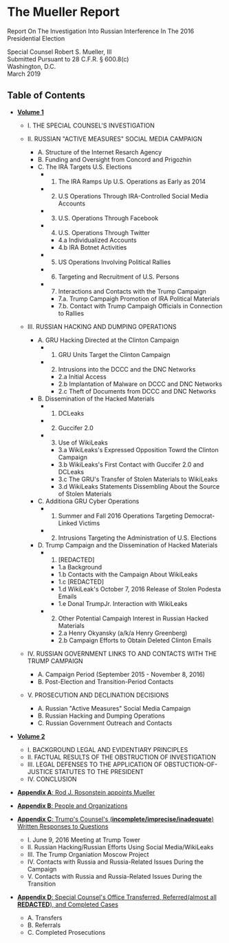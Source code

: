 # The Mueller Report

Report On The Investigation Into
Russian Interference In The
2016 Presidential Election 

Special Counsel Robert S. Mueller, III    
Submitted Pursuant to 28 C.F.R. § 600.8(c)    
Washington, D.C.    
March 2019     

## Table of Contents
  * [**Volume 1**](vol1.pdf)    
    * I. THE SPECIAL COUNSEL'S INVESTIGATION    
    * II. RUSSIAN "ACTIVE MEASURES" SOCIAL MEDIA CAMPAIGN
      * A. Structure of the Internet Resarch Agency
      * B. Funding and Oversight from Concord and Prigozhin
      * C. The IRA Targets U.S. Elections
        * 1. The IRA Ramps Up U.S. Operations as Early as 2014
        * 2. U.S Operations Through IRA-Controlled Social Media Accounts
        * 3. U.S. Operations Through Facebook
        * 4. U.S. Operations Through Twitter
          * 4.a Individualized Accounts
          * 4.b IRA Botnet Activities
        * 5. US Operations Involving Political Rallies
        * 6. Targeting and Recruitment of U.S. Persons
        * 7. Interactions and Contacts with the Trump Campaign
          * 7.a. Trump Campaigh Promotion of IRA Political Materials
          * 7.b. Contact with Trump Campaigh Officials in Connection to Rallies
    * III. RUSSIAN HACKING AND DUMPING OPERATIONS
      * A. GRU Hacking Directed at the Clinton Campaign
        * 1. GRU Units Target the Clinton Campaign
        * 2. Intrusions into the DCCC and the DNC Networks
          * 2.a Initial Access
          * 2.b Implantation of Malware on DCCC and DNC Networks
          * 2.c Theft of Documents from DCCC and DNC Networks
      * B. Dissemination of the Hacked Materials
        * 1. DCLeaks
        * 2. Guccifer 2.0
        * 3. Use of WikiLeaks
          * 3.a WikiLeaks's Expressed Opposition Towrd the Clinton Campaign
          * 3.b WikiLeaks's First Contact with Guccifer 2.0 and DCLeaks
          * 3.c The GRU's Transfer of Stolen Materials to WikiLeaks
          * 3.d WikiLeaks Statements Dissembling About the Source of Stolen Materials
      * C. Additiona GRU Cyber Operations
        * 1. Summer and Fall 2016 Operations Targeting Democrat-Linked Victims
        * 2. Intrusions Targeting the Administration of U.S. Elections
      * D. Trump Campaign and the Dissemination of Hacked Materials
        * 1. [REDACTED]
          * 1.a Background
          * 1.b Contacts with the Campaign About WikiLeaks
          * 1.c [REDACTED]
          * 1.d WikiLeak's October 7, 2016 Release of Stolen Podesta Emails
          * 1.e Donal TrumpJr. Interaction with WikiLeaks
        * 2. Other Potential Campaigh Interest in Russian Hacked Materials
          * 2.a Henry Okyansky (a/k/a Henry Greenberg)
          * 2.b Campaign Efforts to Obtain Deleted Clinton Emails

    * IV. RUSSIAN GOVERNMENT LINKS TO AND CONTACTS WITH THE TRUMP CAMPAIGN    
      * A. Campaign Period (September 2015 - November 8, 2016)
      * B. Post-Election and Transition-Period Contacts
    * V. PROSECUTION AND DECLINATION DECISIONS    
      * A. Russian "Active Measures" Social Media Campaign
      * B. Russian Hacking and Dumping Operations
      * C. Russian Government Outreach and Contacts

  * [**Volume 2**](vol2.pdf)    
    * I. BACKGROUND LEGAL AND EVIDENTIARY PRINCIPLES    
    * II. FACTUAL RESULTS OF THE OBSTRUCTION OF INVESTIGATION    
    * III. LEGAL DEFENSES TO THE APPLICATION OF OBSTUCTION-OF-JUSTICE STATUTES TO THE PRESIDENT    
    * IV. CONCLUSION    
  * [**Appendix A**: Rod J. Rosonstein appoints Mueller](appA.pdf)    
  * [**Appendix B**: People and Organizations](appB.pdf)    

  * [**Appendix C**: Trump's Counsel's (**incomplete/imprecise/inadequate**) Written Responses to Questions](appC.pdf)    
    * I. June 9, 2016 Meeting at Trump Tower
    * II. Russian Hacking/Russian Efforts Using Social Media/WikiLeaks
    * III. The Trump Organiation Moscow Project
    * IV. Contacts with Russia and Russia-Related Issues During the Campaign
    * V. Contacts with Russia and Russia-Related Issues During the Transition

  * [**Appendix D**: Special Counsel's Office Transferred, Referred(almost all **REDACTED**), and Completed Cases](appD.pdf)    
    * A. Transfers
    * B. Referrals
    * C. Completed Prosecutions
